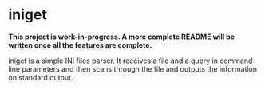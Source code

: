 # iniget

**This project is work-in-progress. A more complete README will be written once all the features are complete.**

iniget is a simple INI files parser. It receives a file and a query in command-line parameters and
then scans through the file and outputs the information on standard output.
